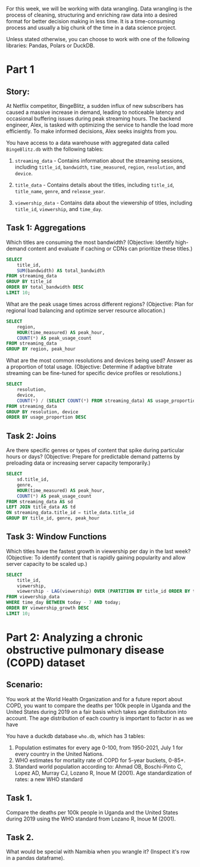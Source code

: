 For this week, we will be working with data wrangling. Data wrangling is the process of cleaning, structuring and enriching raw data into a desired format for better decision making in less time. It is a time-consuming process and usually a big chunk of the time in a data science project.

Unless stated otherwise, you can choose to work with one of the following libraries: Pandas, Polars or DuckDB.

# Part 1
## Story:
At Netflix competitor, BingeBlitz, a sudden influx of new subscribers has caused a massive increase in demand, leading to noticeable latency and occasional buffering issues during peak streaming hours. The backend engineer, Alex, is tasked with optimizing the service to handle the load more efficiently. To make informed decisions, Alex seeks insights from you.

You have access to a data warehouse with aggregated data called `BingeBlitz.db` with the following tables:

1. `streaming_data` - Contains information about the streaming sessions, including `title_id`, `bandwidth`, `time_measured`, `region`, `resolution`, and `device`.

2. `title_data` - Contains details about the titles, including `title_id`, `title_name`, `genre`, and `release_year`.

3. `viewership_data` - Contains data about the viewership of titles, including `title_id`, `viewership`, and `time_day`.

## Task 1: Aggregations
Which titles are consuming the most bandwidth?
(Objective: Identify high-demand content and evaluate if caching or CDNs can prioritize these titles.)

```sql
SELECT 
    title_id,
    SUM(bandwidth) AS total_bandwidth
FROM streaming_data
GROUP BY title_id
ORDER BY total_bandwidth DESC
LIMIT 10;
```

What are the peak usage times across different regions?
(Objective: Plan for regional load balancing and optimize server resource allocation.)

```sql
SELECT 
    region,
    HOUR(time_measured) AS peak_hour,
    COUNT(*) AS peak_usage_count
FROM streaming_data
GROUP BY region, peak_hour
```

What are the most common resolutions and devices being used? Answer as a proportion of total usage.
(Objective: Determine if adaptive bitrate streaming can be fine-tuned for specific device profiles or resolutions.)

```sql
SELECT 
    resolution,
    device,
    COUNT(*) / (SELECT COUNT(*) FROM streaming_data) AS usage_proportion
FROM streaming_data
GROUP BY resolution, device
ORDER BY usage_proportion DESC
```

## Task 2: Joins
Are there specific genres or types of content that spike during particular hours or days?
(Objective: Prepare for predictable demand patterns by preloading data or increasing server capacity temporarily.)

```sql
SELECT 
    sd.title_id,
    genre,
    HOUR(time_measured) AS peak_hour,
    COUNT(*) AS peak_usage_count
FROM streaming_data AS sd
LEFT JOIN title_data AS td
ON streaming_data.title_id = title_data.title_id
GROUP BY title_id, genre, peak_hour
```


## Task 3: Window Functions
Which titles have the fastest growth in viewership per day in the last week?
(Objective: To identify content that is rapidly gaining popularity and allow server capacity to be scaled up.)

```sql
SELECT 
    title_id,
    viewership,
    viewership - LAG(viewership) OVER (PARTITION BY title_id ORDER BY time_day) AS viewership_growth
FROM viewership_data
WHERE time_day BETWEEN today - 7 AND today;
ORDER BY viewership_growth DESC
LIMIT 10;
```

# Part 2: Analyzing a chronic obstructive pulmonary disease (COPD) dataset

## Scenario:
You work at the World Health Organization and for a future report about COPD, you want to compare the deaths per 100k people in Uganda and the United States during 2019 on a fair basis which takes age distribution into account. The age distribution of each country is important to factor in as we have 

You have a duckdb database `who.db`, which has 3 tables:

1. Population estimates for every age 0-100, from 1950-2021, July 1 for every country in the United Nations.
2. WHO estimates for mortality rate of COPD for 5-year buckets, 0-85+.
3. Standard world population according to: Ahmad OB, Boschi-Pinto C, Lopez AD, Murray CJ, Lozano R, Inoue M (2001). Age standardization of rates: a new WHO standard

## Task 1.
Compare the deaths per 100k people in Uganda and the United States during 2019 using the WHO standard from Lozano R, Inoue M (2001).

## Task 2.
What would be special with Namibia when you wrangle it? (Inspect it's row in a pandas dataframe).